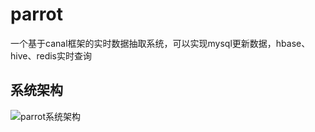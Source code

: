# parrot
一个基于canal框架的实时数据抽取系统，可以实现mysql更新数据，hbase、hive、redis实时查询

## 系统架构
![parrot系统架构](http://oxhq7nx9p.bkt.clouddn.com/canal-clent.png)

